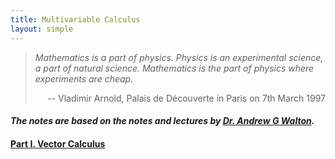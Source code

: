 ```yaml
---
title: Multivariable Calculus
layout: simple
---
```

>*Mathematics is a part of physics. Physics is an experimental science, a part of natural science. Mathematics is the part of physics where experiments are cheap.*
>
><p align="right">-- Vladimir Arnold, Palais de Découverte in Paris on 7th March 1997</p>

#### *The notes are based on the notes and lectures by [Dr. Andrew G Walton](https://www.ma.ic.ac.uk/~agw/).*

#### [Part I. Vector Calculus](/study/Imperial_mathematics/year_2/Multivariable_Calculus_and_Differential_Equations/Part_I_Vector_Calculus/main)
